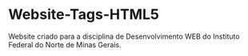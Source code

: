 # Website-Tags-HTML5
Website criado para a disciplina de Desenvolvimento WEB do Instituto Federal do Norte de Minas Gerais.
